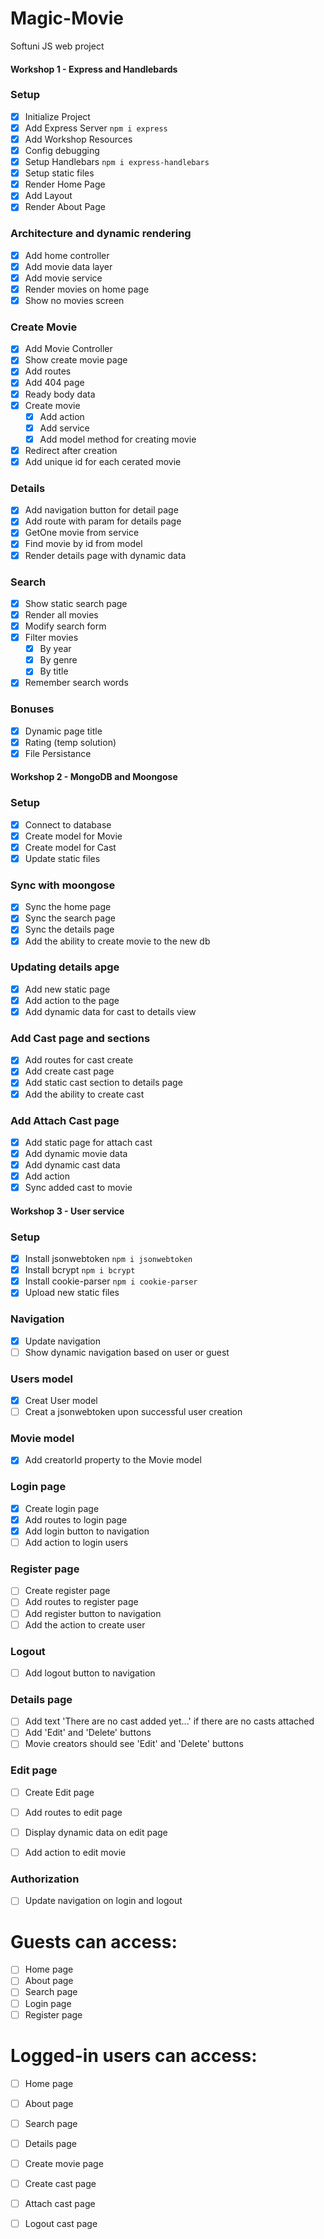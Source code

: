 # Magic-Movie
Softuni JS web project

#### Workshop 1 - Express and Handlebards
### Setup
 - [x] Initialize Project
 - [x] Add Express Server `npm i express`
 - [x] Add Workshop Resources
 - [x] Config debugging
 - [x] Setup Handlebars `npm i express-handlebars`
 - [x] Setup static files
 - [x] Render Home Page
 - [x] Add Layout
 - [x] Render About Page
### Architecture and dynamic rendering
 - [x] Add home controller
 - [x] Add movie data layer
 - [x] Add movie service
 - [x] Render movies on home page
 - [x] Show no movies screen
### Create Movie
 - [x] Add Movie Controller
 - [x] Show create movie page
 - [x] Add routes
 - [x] Add 404 page
 - [x] Ready body data
 - [x] Create movie
   - [x] Add action
   - [x] Add service
   - [x] Add model method for creating movie
 - [x] Redirect after creation
 - [x] Add unique id for each cerated movie
### Details
 - [x] Add navigation button for detail page
 - [x] Add route with param for details page 
 - [x] GetOne movie from service
 - [x] Find movie by id from model
 - [x] Render details page with dynamic data
### Search
 - [x] Show static search page
 - [x] Render all movies
 - [x] Modify search form
 - [x] Filter movies
   - [x] By year
   - [x] By genre
   - [x] By title 
 - [x] Remember search words
### Bonuses
 - [x] Dynamic page title
 - [x] Rating (temp solution)
 - [x] File Persistance

#### Workshop 2 - MongoDB and Moongose
### Setup
- [x] Connect to database
- [x] Create model for Movie
- [x] Create model for Cast
- [x] Update static files
### Sync with moongose
- [x] Sync the home page
- [x] Sync the search page
- [X] Sync the details page
- [x] Add the ability to create movie to the new db
### Updating details apge
- [x] Add new static page
- [x] Add action to the page
- [x] Add dynamic data for cast to details view
### Add Cast page and sections
- [x] Add routes for cast create
- [x] Add create cast page  
- [x] Add static cast section to details page
- [x] Add the ability to create cast
### Add Attach Cast page
- [x] Add static page for attach cast
- [x] Add dynamic movie data
- [x] Add dynamic cast data
- [x] Add action
- [x] Sync added cast to movie

#### Workshop 3 - User service
### Setup
- [x] Install jsonwebtoken `npm i jsonwebtoken`
- [x] Install bcrypt `npm i bcrypt`
- [x] Install cookie-parser `npm i cookie-parser`
- [x] Upload new static files

### Navigation
- [x] Update navigation
- [ ] Show dynamic navigation based on user or guest

### Users model
- [x] Creat User model
- [ ] Creat a jsonwebtoken upon successful user creation

### Movie model
- [x] Add creatorId property to the Movie model

### Login page
- [x] Create login page
- [x] Add routes to login page
- [x] Add login button to navigation
- [ ] Add action to login users

### Register page
- [ ] Create register page
- [ ] Add routes to register page
- [ ] Add register button to navigation
- [ ] Add the action to create user

### Logout
- [ ] Add logout button to navigation

### Details page
- [ ] Add text 'There are no cast added yet...' if there are no casts attached
- [ ] Add 'Edit' and 'Delete' buttons
- [ ] Movie creators should see 'Edit' and 'Delete' buttons

### Edit page
- [ ] Create Edit page
- [ ] Add routes to edit page
- [ ] Display dynamic data on edit page
- [ ] Add action to edit movie


### Authorization
- [ ] Update navigation on login and logout
# Guests can access:
- [ ] Home page
- [ ] About page
- [ ] Search page
- [ ] Login page
- [ ] Register page
# Logged-in users can access:
- [ ] Home page
- [ ] About page
- [ ] Search page
- [ ] Details page
- [ ] Create movie page
- [ ] Create cast page
- [ ] Attach cast page
- [ ] Logout cast page
























